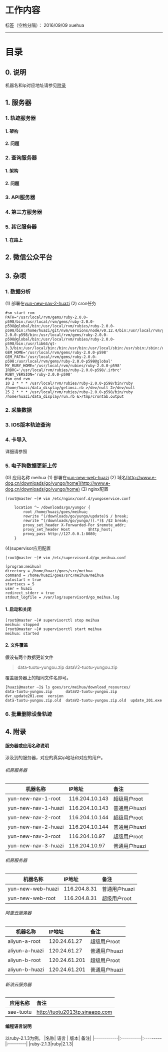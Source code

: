 ﻿# 工作内容

标签（空格分隔）： 2016/09/09 xuehua

---
# 目录
## 0. 说明
机器名和ip对应地址请参见[附录](#fulu)
## 1. 服务器
### 1. 轨迹服务器
#### 1. 架构
#### 2. 问题
### 2. 查询服务器
#### 1. 架构
#### 2. 问题
### 3. API服务器
### 4. 第三方服务器
### 5. 其它服务器
#### 1. 在路上

## 2. 微信公众平台
## 3. 杂项
### 1. 数据分析
(1) 部署在[yun-new-nav-2-huazi](#fulu-jifang)
(2) cron任务
```
#sm start rvm
PATH="/usr/local/rvm/gems/ruby-2.0.0-p598/bin:/usr/local/rvm/gems/ruby-2.0.0-p598@global/bin:/usr/local/rvm/rubies/ruby-2.0.0-p598/bin:/home/huazi/git/nvm/versions/node/v0.12.4/bin:/usr/local/rvm/gems/ruby-2.0.0-p598/bin:/usr/local/rvm/gems/ruby-2.0.0-p598@global/bin:/usr/local/rvm/rubies/ruby-2.0.0-p598/bin:/usr/lib64/qt-3.3/bin:/usr/local/bin:/bin:/usr/bin:/usr/local/sbin:/usr/sbin:/sbin:/usr/java/latest/bin:/usr/local/rvm/bin:/home/huazi/bin"
GEM_HOME='/usr/local/rvm/gems/ruby-2.0.0-p598'
GEM_PATH='/usr/local/rvm/gems/ruby-2.0.0-p598:/usr/local/rvm/gems/ruby-2.0.0-p598@global'
MY_RUBY_HOME='/usr/local/rvm/rubies/ruby-2.0.0-p598'
IRBRC='/usr/local/rvm/rubies/ruby-2.0.0-p598/.irbrc'
RUBY_VERSION='ruby-2.0.0-p598'
#sm end rvm 
10 2 * * * /usr/local/rvm/rubies/ruby-2.0.0-p598/bin/ruby /home/huazi/data_display/getimsi.rb >/dev/null 2>/dev/null
25 2 * * * /usr/local/rvm/rubies/ruby-2.0.0-p598/bin/ruby /home/huazi/data_display/run.rb &>/tmp/crontab.output
```
### 2. 采集数据
### 3. IOS版本轨迹查询
### 4. 卡导入
详细请参照
### 5. 电子狗数据更新上传
(0) 应用名称 meihua
(1) 部署在[yun-new-web-huazi](#fulu-jifang-web)
(2) 域名[http://www.e-dog.cn/downloads/go/yungo/home](http://www.e-dog.cn/downloads/go/yungo/home)
(3) nginx配置
```
[root@master ~]# vim /etc/nginx/conf.d/yungoservice.conf
```
```
    location ^~ /downloads/go/yungo/ {
        root /home/huazi/goes/meihua;
        rewrite ^(/downloads/go/yungo/update)$ / break;
        rewrite ^(/downloads/go/yungo/)(.*)$ /$2 break;
        proxy_set_header X-Forwarded-For $remote_addr;
        proxy_set_header Host        $http_host;
        proxy_pass http://127.0.0.1:8080;
    }   
```
(4)supervisor应用配置
```
[root@master ~]# vim /etc/supervisord.d/go_meihua.conf
```
```
[program:meihua]
directory = /home/huazi/goes/src/meihua
command = /home/huazi/goes/src/meihua/meihua
autostart = true
startsecs = 5 
user = huazi
redirect_stderr = true
stdout_logfile = /var/log/supervisord/go_meihua.log
```

#### 1. 启动和关闭

```
[root@master ~]# supervisorctl stop meihua
meihua: stopped
[root@master ~]# supervisorctl start meihua
meihua: started
```

#### 2. 文件覆盖
假设有两个数据更新文件
> data-tuotu-yungou.zip      dataV2-tuotu-yungou.zip 

覆盖服务器上的相同文件名即可。
```
[huazi@master ~]$ ls goes/src/meihua/download_resources/
data-tuotu-yungou.zip      dataV2-tuotu-yungou.zip      dvr_update201.exe  version
data-tuotu-yungou.zip.old  dataV2-tuotu-yungou.zip.old  update_201.exe
```

### 6. 批量删除设备轨迹

## 4. <span id="fulu">附录</span>
#### 服务器或应用名称说明
涉及到的服务器，对应的真实ip地址和对应的用户。
###### <span id="fulu-jifang">机房服务器</span>
| 机器名称 | IP地址 | 备注 |
| --------- | :------------- | :-------------|
| yun-new-nav-1-root | 116.204.10.143 | 超级用户root|
| yun-new-nav-1-huazi | 116.204.10.143 | 普通用户huazi|
| yun-new-nav-2-root | 116.204.10.144 |超级用户root|
| yun-new-nav-2-huazi | 116.204.10.144 |普通用户huazi|
| yun-new-nav-3-root | 116.204.10.97 |超级用户root|
| yun-new-nav-3-huazi | 116.204.10.97 |普通用户huazi|

###### <span id="fulu-jifang-web">机房服务器</span>
| 机器名称 | IP地址 | 备注 |
| --------- | :------------- | :-------------|
| yun-new-web-huazi | 116.204.8.31 |普通用户huazi|
| yun-new-web-root | 116.204.8.31 |超级用户root|

###### <span id="fulu-ali">阿里云服务器</span>
| 机器名称 | IP地址 | 备注 |
| --------- | :------------- | :-------------|
| aliyun-a-root  | 120.24.61.27 | 超级用户root|
| aliyun-a-huazi |120.24.61.27 | 普通用户huazi|
| aliyun-b-root  |120.24.61.201 | 超级用户root|
| aliyun-b-huazi | 120.24.61.201 | 普通用户huazi|

###### <span id="fulu-sae">新浪云服务器</span>
| 应用名称 | 备注 |
| --------- |:--------|
| sae-tuotu |http://tuotu2013tp.sinaapp.com|

#### <span id="fulu-lang">编程语言说明</span>
以ruby-2.1.3为例。
|名称| 语言 | 版本| 备注|
|------------|:----------|:---------|:---------|
|ruby-2.1.3|ruby|2.1.3|




